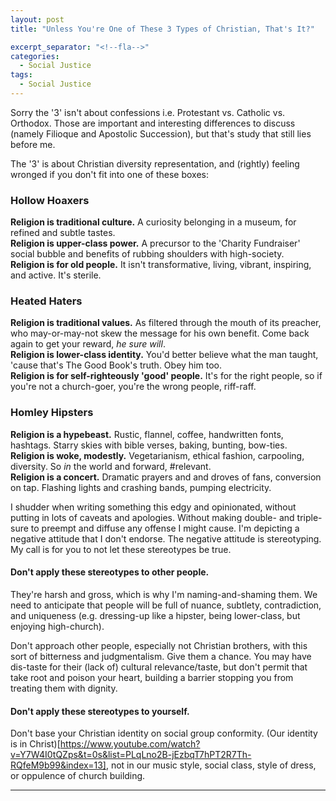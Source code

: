 ```yaml
---
layout: post
title: "Unless You're One of These 3 Types of Christian, That's It?"

excerpt_separator: "<!--fla-->"
categories:
  - Social Justice
tags:
  - Social Justice
---
```


Sorry the '3' isn't about confessions i.e. Protestant vs. Catholic vs. Orthodox. Those are important and interesting differences to discuss (namely Filioque and Apostolic Succession), but that's study that still lies before me.

The '3' is about Christian diversity representation, and (rightly) feeling wronged if you don't fit into one of these boxes:

### Hollow Hoaxers  
**Religion is traditional culture.** A curiosity belonging in a museum, for refined and subtle tastes.  
**Religion is upper-class power.** A precursor to the 'Charity Fundraiser' social bubble and benefits of rubbing shoulders with high-society.  
**Religion is for old people.** It isn't transformative, living, vibrant, inspiring, and active. It's sterile.  

### Heated Haters  
**Religion is traditional values.** As filtered through the mouth of its preacher, who may-or-may-not skew the message for his own benefit. Come back again to get your reward, *he sure will*.  
**Religion is lower-class identity.** You'd better believe what the man taught, 'cause that's The Good Book's truth. Obey him too.  
**Religion is for self-righteously 'good' people.** It's for the right people, so if you're not a church-goer, you're the wrong people, riff-raff.  

### Homley Hipsters  
**Religion is a hypebeast.** Rustic, flannel, coffee, handwritten fonts, hashtags. Starry skies with bible verses, baking, bunting, bow-ties.  
**Religion is woke, modestly.** Vegetarianism, ethical fashion, carpooling, diversity. So *in* the world and forward, #relevant.  
**Religion is a concert.** Dramatic prayers and and droves of fans, conversion on tap. Flashing lights and crashing bands, pumping electricity.  

I shudder when writing something this edgy and opinionated, without putting in lots of caveats and apologies. Without making double- and triple- sure to preempt and diffuse any offense I might cause. I'm depicting a negative attitude that I don't endorse. The negative attitude is stereotyping. My call is for you to not let these stereotypes be true.

#### Don't apply these stereotypes to other people.
They're harsh and gross, which is why I'm naming-and-shaming them. We need to anticipate that people will be full of nuance, subtlety, contradiction, and uniqueness (e.g. dressing-up like a hipster, being lower-class, but enjoying high-church).

Don't approach other people, especially not Christian brothers, with this sort of bitterness and judgmentalism. Give them a chance. You may have dis-taste for their (lack of) cultural relevance/taste, but don't permit that take root and poison your heart, building a barrier stopping you from treating them with dignity.

#### Don't apply these stereotypes to yourself.
Don't base your Christian identity on social group conformity. (Our identity is in Christ)[https://www.youtube.com/watch?v=Y7W4I0tQZps&t=0s&list=PLqLno2B-jEzbqT7hPT2R7Th-RQfeM9b99&index=13], not in our music style, social class, style of dress, or oppulence of church building.



___


